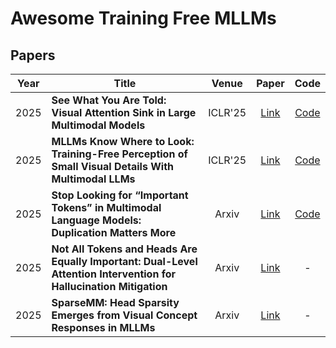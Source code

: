 # Awesome Training Free MLLMs



## Papers



| Year | Title                                    | Venue |                    Paper                     | Code |
| ---- | ---------------------------------------- | :---: | :------------------------------------------: | :--: |
| 2025 | **See What You Are Told: Visual Attention Sink in Large Multimodal Models** | ICLR'25 | [Link](https://arxiv.org/pdf/2503.03321?) |  [Code](https://github.com/seilk/VisAttnSink)  |
| 2025 |  **MLLMs Know Where to Look: Training-Free Perception of Small Visual Details With Multimodal LLMs**            |   ICLR'25    |   [Link](https://arxiv.org/pdf/2502.17422)       |  [Code](https://github.com/saccharomycetes/mllms_know)    |
| 2025 | **Stop Looking for “Important Tokens” in Multimodal Language Models: Duplication Matters More**| Arxiv | [Link](https://arxiv.org/pdf/2502.11494?) | [Code](https://github.com/ZichenWen1/DART)|
| 2025 | **Not All Tokens and Heads Are Equally Important: Dual-Level Attention Intervention for Hallucination Mitigation**| Arxiv | [Link](https://arxiv.org/pdf/2506.12609) | -|
| 2025 | **SparseMM: Head Sparsity Emerges from Visual Concept Responses in MLLMs**| Arxiv | [Link](https://arxiv.org/pdf/2506.05344?) | -|


